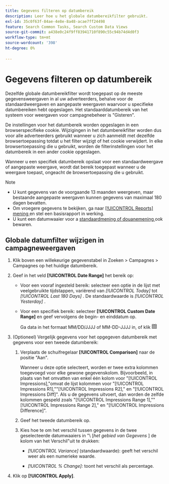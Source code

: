 ```yaml
---
title: Gegevens filteren op datumbereik
description: Leer hoe u het globale datumbereikfilter gebruikt.
exl-id: 35c0f63f-84ae-4e8e-8a48-acae7ff24498
feature: Search Common Tasks, Search Custom Data Views
source-git-commit: a438e0c24f9ff83941710f890c55c94b74d4d0f3
workflow-type: tm+mt
source-wordcount: '398'
ht-degree: 0%

---
```


# Gegevens filteren op datumbereik

<!-- The same in new UI and legacy CM views -->

Dezelfde globale datumbereikfilter wordt toegepast op de meeste gegevensweergaven in al uw adverteerders, behalve voor de standaardweergaven en aangepaste weergaven waarvoor u specifieke datumbereiken hebt opgeslagen. Het standaarddatumbereik van het systeem voor weergaven voor campagnebeheer is &quot;Gisteren&quot;.

De instellingen voor het datumbereik worden opgeslagen in een browserspecifieke cookie. Wijzigingen in het datumbereikfilter worden dus voor alle adverteerders gebruikt wanneer u zich aanmeldt met dezelfde browsertoepassing totdat u het filter wijzigt of het cookie verwijdert. In elke browsertoepassing die u gebruikt, worden de filterinstellingen voor het datumbereik in een ander cookie opgeslagen.

Wanneer u een specifiek datumbereik opslaat voor een standaardweergave of aangepaste weergave, wordt dat bereik toegepast wanneer u de weergave toepast, ongeacht de browsertoepassing die u gebruikt.

>[!NOTE]
>
>* U kunt gegevens van de voorgaande 13 maanden weergeven, maar bestaande aangepaste weergaven kunnen gegevens van maximaal 180 dagen bevatten.
>* Om vroegere gegevens te bekijken, ga naar [[!UICONTROL Reports] mening ](/help/search-social-commerce/reports/management/basic-advanced/basic-advanced-report-about.md) en stel een basisrapport in werking.
>* U kunt een datumwaaier voor a [ standaardmening of douanemening ](/help/search-social-commerce/common-tasks/data-views/custom-default-views-manage.md) ook bewaren.

## Globale datumfilter wijzigen in campagneweergaven

1. Klik boven een willekeurige gegevenstabel in Zoeken \> Campagnes \> Campagnes op het huidige datumbereik.

1. Geef in het veld **[!UICONTROL Date Range]** het bereik op:

   * Voor een vooraf ingesteld bereik: selecteer een optie in de lijst met veelgebruikte tijdstappen, variërend van *[!UICONTROL Today]* tot *[!UICONTROL Last 180 Days]* . De standaardwaarde is *[!UICONTROL Yesterday]* .

   * Voor een specifiek bereik: selecteer **[!UICONTROL Custom Date Range]** en geef vervolgens de begin- en einddatum op.

     Ga data in het formaat MM/DD/JJJJ of MM-DD-JJJJ in, of klik ![ het pictogram van de Kalender 1} van de Kalender ](/help/search-social-commerce/assets/calendar.png " naast elk gebied om de kalender te openen en een datum te selecteren.")

1. (Optioneel) Vergelijk gegevens voor het opgegeven datumbereik met gegevens voor een tweede datumbereik:

   1. Verplaats de schuifregelaar **[!UICONTROL Comparison]** naar de positie &quot;Aan&quot;.

      Wanneer u deze optie selecteert, worden er twee extra kolommen toegevoegd voor elke gewone gegevenskolom. Bijvoorbeeld, in plaats van het omvatten van enkel één kolom voor &quot;[!UICONTROL Impressions],&quot;omvat de lijst kolommen voor &quot;[!UICONTROL Impressions R1],&quot;&quot;[!UICONTROL Impressions R2],&quot; en &quot;[!UICONTROL Impressions Diff]&quot;.  Als u de gegevens uitvoert, dan worden de zelfde kolommen gespeld zoals &quot;[!UICONTROL Impressions Range 1],&quot;&quot;[!UICONTROL Impressions Range 2],&quot; en &quot;[!UICONTROL Impressions Difference]&quot;.

   1. Geef het tweede datumbereik op.

   1. Kies hoe te om het verschil tussen gegevens in de twee geselecteerde datumwaaiers in &quot;\ [_het gebied van Gegevens_ \] de kolom van het Verschil&quot;uit te drukken:

      * *[!UICONTROL Variance]* (standaardwaarde): geeft het verschil weer als een numerieke waarde.

      * *[!UICONTROL % Change]:* toont het verschil als percentage.

1. Klik op **[!UICONTROL Apply]**.
